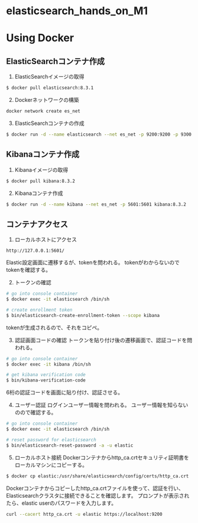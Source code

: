 # elasticsearch_hands_on_M1

# Using Docker

## ElasticSearchコンテナ作成

1. ElasticSearchイメージの取得
```bash
$ docker pull elasticsearch:8.3.1
```

2. Dockerネットワークの構築
```bash
docker network create es_net
```

3. ElasticSearchコンテナの作成
```bash
$ docker run -d --name elasticsearch --net es_net -p 9200:9200 -p 9300:9300 -e "discovery.type=single-node" elasticsearch:8.3.1
```

## Kibanaコンテナ作成

1. Kibanaイメージの取得
```bash
$ docker pull kibana:8.3.2
```

2. Kibanaコンテナ作成
```bash
$ docker run -d --name kibana --net es_net -p 5601:5601 kibana:8.3.2
```

## コンテナアクセス

1. ローカルホストにアクセス
```
http://127.0.0.1:5601/
```

Elastic設定画面に遷移するが、tokenを問われる。
tokenがわからないのでtokenを確認する。

2. トークンの確認
```bash
# go into console container
$ docker exec -it elasticsearch /bin/sh

# create enrollment token
$ bin/elasticsearch-create-enrollment-token --scope kibana
```

tokenが生成されるので、それをコピペ。

3. 認証画面コードの確認
トークンを貼り付け後の遷移画面で、認証コードを問われる。
```bash
# go into console container
$ docker exec -it kibana /bin/sh

# get kibana verification code
$ bin/kibana-verification-code
```
6桁の認証コードを画面に貼り付け、認証させる。

4. ユーザー認証
ログインユーザー情報を問われる。
ユーザー情報を知らないのので確認する。
```bash
# go into console container
$ docker exec -it elasticsearch /bin/sh

# reset password for elasticsearch
$ bin/elasticsearch-reset-password -a -u elastic
```

5. ローカルホスト接続
Dockerコンテナからhttp_ca.crtセキュリティ証明書をローカルマシンにコピーする。
```bash
$ docker cp elastic:/usr/share/elasticsearch/config/certs/http_ca.crt .
```

Dockerコンテナからコピーしたhttp_ca.crtファイルを使って、認証を行い、Elasticsearchクラスタに接続できることを確認します。
プロンプトが表示されたら、elastic userのパスワードを入力します。

```bash
curl --cacert http_ca.crt -u elastic https://localhost:9200
```